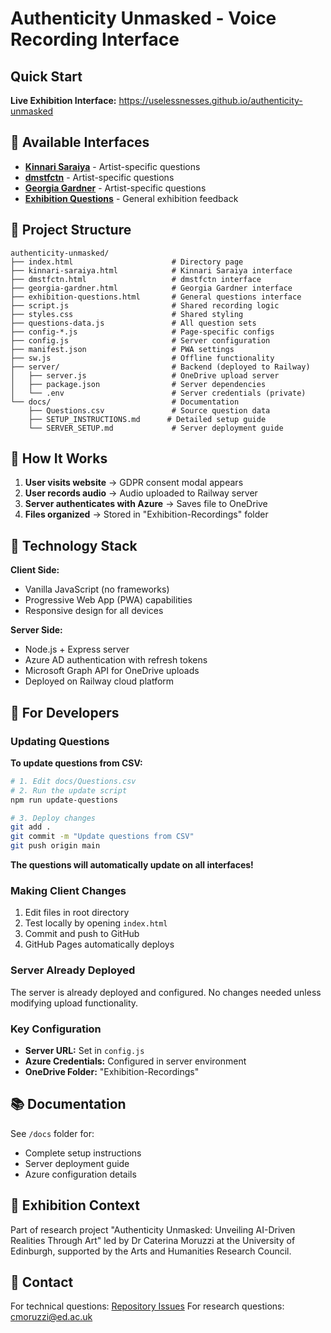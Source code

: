 # Authenticity Unmasked - Voice Recording Interface

## Quick Start

**Live Exhibition Interface:** https://uselessnesses.github.io/authenticity-unmasked

## 🎯 Available Interfaces

- **[Kinnari Saraiya](https://uselessnesses.github.io/authenticity-unmasked/kinnari-saraiya.html)** - Artist-specific questions
- **[dmstfctn](https://uselessnesses.github.io/authenticity-unmasked/dmstfctn.html)** - Artist-specific questions  
- **[Georgia Gardner](https://uselessnesses.github.io/authenticity-unmasked/georgia-gardner.html)** - Artist-specific questions
- **[Exhibition Questions](https://uselessnesses.github.io/authenticity-unmasked/exhibition-questions.html)** - General exhibition feedback

## 📁 Project Structure

```
authenticity-unmasked/
├── index.html                      # Directory page
├── kinnari-saraiya.html            # Kinnari Saraiya interface
├── dmstfctn.html                   # dmstfctn interface
├── georgia-gardner.html            # Georgia Gardner interface  
├── exhibition-questions.html       # General questions interface
├── script.js                       # Shared recording logic
├── styles.css                      # Shared styling
├── questions-data.js               # All question sets
├── config-*.js                     # Page-specific configs
├── config.js                       # Server configuration
├── manifest.json                   # PWA settings
├── sw.js                           # Offline functionality
├── server/                         # Backend (deployed to Railway)
│   ├── server.js                   # OneDrive upload server
│   ├── package.json                # Server dependencies
│   └── .env                        # Server credentials (private)
└── docs/                           # Documentation
    ├── Questions.csv               # Source question data
    ├── SETUP_INSTRUCTIONS.md      # Detailed setup guide
    └── SERVER_SETUP.md             # Server deployment guide
```

## 🚀 How It Works

1. **User visits website** → GDPR consent modal appears
2. **User records audio** → Audio uploaded to Railway server
3. **Server authenticates with Azure** → Saves file to OneDrive
4. **Files organized** → Stored in "Exhibition-Recordings" folder

## 🔧 Technology Stack

**Client Side:**
- Vanilla JavaScript (no frameworks)
- Progressive Web App (PWA) capabilities
- Responsive design for all devices

**Server Side:**
- Node.js + Express server
- Azure AD authentication with refresh tokens
- Microsoft Graph API for OneDrive uploads
- Deployed on Railway cloud platform

## 📝 For Developers

### Updating Questions

**To update questions from CSV:**

```bash
# 1. Edit docs/Questions.csv
# 2. Run the update script
npm run update-questions

# 3. Deploy changes  
git add .
git commit -m "Update questions from CSV"
git push origin main
```

**The questions will automatically update on all interfaces!**

### Making Client Changes
1. Edit files in root directory
2. Test locally by opening `index.html`
3. Commit and push to GitHub
4. GitHub Pages automatically deploys

### Server Already Deployed
The server is already deployed and configured. No changes needed unless modifying upload functionality.

### Key Configuration
- **Server URL:** Set in `config.js`
- **Azure Credentials:** Configured in server environment
- **OneDrive Folder:** "Exhibition-Recordings"

## 📚 Documentation

See `/docs` folder for:
- Complete setup instructions
- Server deployment guide
- Azure configuration details

## 🎨 Exhibition Context

Part of research project "Authenticity Unmasked: Unveiling AI-Driven Realities Through Art" led by Dr Caterina Moruzzi at the University of Edinburgh, supported by the Arts and Humanities Research Council.

## 📧 Contact

For technical questions: [Repository Issues](https://github.com/uselessnesses/authenticity-unmasked/issues)
For research questions: cmoruzzi@ed.ac.uk
